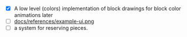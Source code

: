 -[x] A low level (colors) implementation of block drawings for block color animations later
-[ ] [docs/references/example-ui.png](https://www.youtube.com/shorts/VGzZGk54OZA)
-[ ] a system for reserving pieces. 
